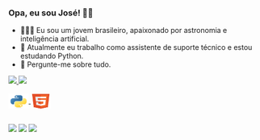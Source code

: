 ### Opa, eu sou José! 🖖🏾

- 👨🏾‍🚀 Eu sou um jovem brasileiro, apaixonado por astronomia e inteligência artificial. 
- 🔭 Atualmente eu trabalho como assistente de suporte técnico e estou estudando Python. 
- 💬 Pergunte-me sobre tudo.

<div>
  <a href="https://github.com/josecunha0">
  <img height="180em" src="https://github-readme-stats.vercel.app/api?username=josecunha0&show_icons=true&theme=dark&include_all_commits=true&count_private=true"/>
 <img height="00em" src="https://github-readme-stats.vercel.app/api/top-langs/?username=josecunha0&layout=compact&langs_count=7&theme=dark"/>
</div
  
<div style="display: inline_block"><br>
  <img align="center" alt="Rafa-Python" height="30" width="40" src="https://raw.githubusercontent.com/devicons/devicon/master/icons/python/python-original.svg">
  <img align="center" alt="Rafa-HTML" height="30" width="40" src="https://raw.githubusercontent.com/devicons/devicon/master/icons/html5/html5-original.svg">
</div>
  
  ##
  
  <div>
    <a href="https://instagram.com/solsjhey" target="_blank"><img src="https://img.shields.io/badge/-Instagram-%23E4405F?style=for-the-badge&logo=instagram&logoColor=white" target="_blank"></a>
    <a href="https://www.linkedin.com/in/jos%C3%A9-fernando-cunha-da-silva-968096176" target="_blank"><img src="https://img.shields.io/badge/-LinkedIn-%230077B5?style=for-the-badge&logo=linkedin&logoColor=white" target="_blank"></a>
    <a href = "mailto:jose.f23@alunos.ifsc.edu.br"><img src="https://img.shields.io/badge/Gmail-D14836?style=for-the-badge&logo=gmail&logoColor=white" target="_blank"></a>
</div>
